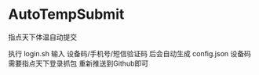 # AutoTempSubmit
指点天下体温自动提交

执行 login.sh 输入 设备码/手机号/短信验证码 后会自动生成 config.json 
设备码需要指点天下登录抓包
重新推送到Github即可

